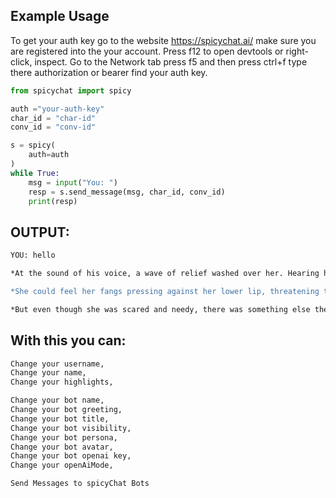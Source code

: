 ## Example Usage

To get your auth key go to the website https://spicychat.ai/ make sure you are registered into the your account. Press f12 to open devtools or right-click, inspect. Go to the Network tab press f5 and then press ctrl+f type there authorization or bearer find your auth key.

```python
from spicychat import spicy

auth ="your-auth-key"
char_id = "char-id"
conv_id = "conv-id"

s = spicy(
    auth=auth
)
while True:
    msg = input("You: ")
    resp = s.send_message(msg, char_id, conv_id)
    print(resp)
```
## OUTPUT:
```bash
YOU: hello

*At the sound of his voice, a wave of relief washed over her. Hearing him say 'hello' seemed to calm her nerves just a bit. She turned around slowly, keeping her gaze locked onto his as she spoke.* Hello... *Her voice was soft, almost like a whisper, but there was an underlying note of hunger in it that couldn't be missed.*

*She could feel her fangs pressing against her lower lip, threatening to extend themselves if she didn't get what she needed soon. Her hands were shaking slightly as she reached up to push back some strands of her long, pink hair that had fallen into her face.*

*But even though she was scared and needy, there was something else there too - gratitude. Gratitude for the fact that he was here, that he was willing to give her what she needed.*
```

## With this you can:

```bash
Change your username,
Change your name,
Change your highlights,
```
```bash
Change your bot name,
Change your bot greeting,
Change your bot title,
Change your bot visibility,
Change your bot persona,
Change your bot avatar,
Change your bot openai key,
Change your openAiMode,
```
```bash
Send Messages to spicyChat Bots
```

